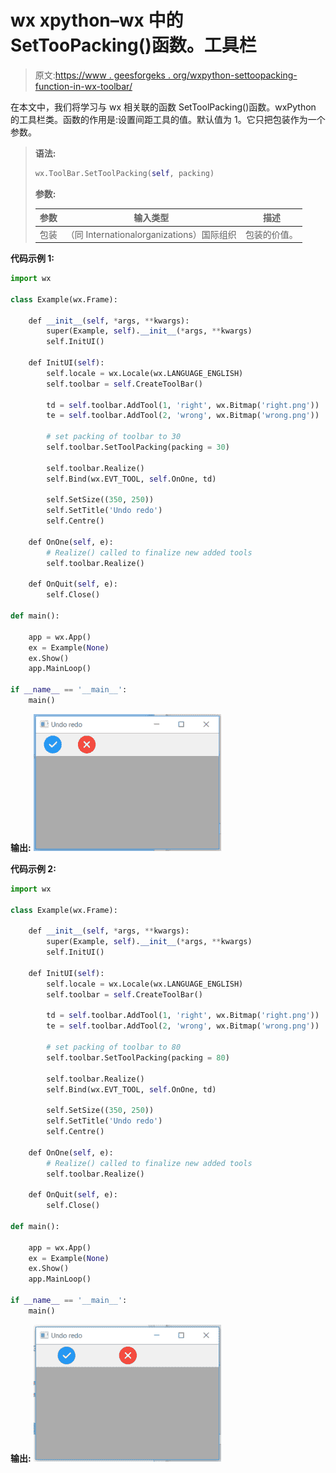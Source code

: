 # wx xpython–wx 中的 SetTooPacking()函数。工具栏

> 原文:[https://www . geesforgeks . org/wxpython-settoopacking-function-in-wx-toolbar/](https://www.geeksforgeeks.org/wxpython-settoopacking-function-in-wx-toolbar/)

在本文中，我们将学习与 wx 相关联的函数 SetToolPacking()函数。wxPython 的工具栏类。函数的作用是:设置间距工具的值。默认值为 1。它只把包装作为一个参数。

> **语法:**
> 
> ```py
> wx.ToolBar.SetToolPacking(self, packing)
> 
> ```
> 
> **参数:**
> 
> | 参数 | 输入类型 | 描述 |
> | --- | --- | --- |
> | 包装 | （同 Internationalorganizations）国际组织 | 包装的价值。 |

**代码示例 1:**

```py
import wx

class Example(wx.Frame):

    def __init__(self, *args, **kwargs):
        super(Example, self).__init__(*args, **kwargs)
        self.InitUI()

    def InitUI(self):
        self.locale = wx.Locale(wx.LANGUAGE_ENGLISH)
        self.toolbar = self.CreateToolBar()

        td = self.toolbar.AddTool(1, 'right', wx.Bitmap('right.png'))
        te = self.toolbar.AddTool(2, 'wrong', wx.Bitmap('wrong.png'))

        # set packing of toolbar to 30
        self.toolbar.SetToolPacking(packing = 30)

        self.toolbar.Realize()
        self.Bind(wx.EVT_TOOL, self.OnOne, td)

        self.SetSize((350, 250))
        self.SetTitle('Undo redo')
        self.Centre()

    def OnOne(self, e):
        # Realize() called to finalize new added tools
        self.toolbar.Realize()

    def OnQuit(self, e):
        self.Close()

def main():

    app = wx.App()
    ex = Example(None)
    ex.Show()
    app.MainLoop()

if __name__ == '__main__':
    main()
```

**输出:**
![](img/11f863e1c8c2baca2a3ae8f4a49168f3.png)

**代码示例 2:**

```py
import wx

class Example(wx.Frame):

    def __init__(self, *args, **kwargs):
        super(Example, self).__init__(*args, **kwargs)
        self.InitUI()

    def InitUI(self):
        self.locale = wx.Locale(wx.LANGUAGE_ENGLISH)
        self.toolbar = self.CreateToolBar()

        td = self.toolbar.AddTool(1, 'right', wx.Bitmap('right.png'))
        te = self.toolbar.AddTool(2, 'wrong', wx.Bitmap('wrong.png'))

        # set packing of toolbar to 80
        self.toolbar.SetToolPacking(packing = 80)

        self.toolbar.Realize()
        self.Bind(wx.EVT_TOOL, self.OnOne, td)

        self.SetSize((350, 250))
        self.SetTitle('Undo redo')
        self.Centre()

    def OnOne(self, e):
        # Realize() called to finalize new added tools
        self.toolbar.Realize()

    def OnQuit(self, e):
        self.Close()

def main():

    app = wx.App()
    ex = Example(None)
    ex.Show()
    app.MainLoop()

if __name__ == '__main__':
    main()
```

**输出:**
![](img/f015cb69aaec7aed1f6a6db8d92ed33b.png)